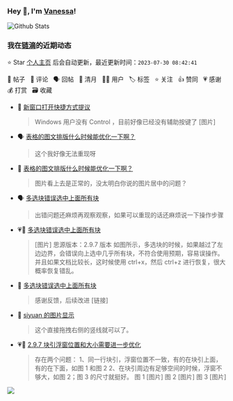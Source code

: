 ### Hey 👋, I'm [Vanessa](http://vanessa.b3log.org/)!

![Github Stats](https://github-readme-stats.vercel.app/api?username=Vanessa219&show_icons=true)

<!--events start -->

### 我在[链滴](https://ld246.com)的近期动态

⭐️ Star [个人主页](https://github.com/Vanessa219/Vanessa219) 后会自动更新，最近更新时间：`2023-07-30 08:42:41`

📝 帖子 &nbsp; 💬 评论 &nbsp; 🗣 回帖 &nbsp; 🌙 清月 &nbsp; 👨‍💻 用户 &nbsp; 🏷️ 标签 &nbsp; ⭐️ 关注 &nbsp; 👍 赞同 &nbsp; 💗 感谢 &nbsp; 💰 打赏 &nbsp; 🗃 收藏

* 💬 [新窗口打开快捷方式提议](https://ld246.com/article/1690617780813/comment/1690648316921#comments)

  > Windows 用户没有 Control ，目前好像已经没有辅助按键了 [图片]
* 🗣 [表格的图文排版什么时候能优化一下啊？](https://ld246.com/article/1690555777162/comment/1690610480084#comments)

  > 这个我好像无法重现呀
* 💬 [表格的图文排版什么时候能优化一下啊？](https://ld246.com/article/1690555777162/comment/1690604929549#comments)

  > 图片看上去是正常的，没太明白你说的图片居中的问题？
* 🗣 [多选块错误选中上面所有块](https://ld246.com/article/1690511810238/comment/1690537111160#comments)

  > 出错问题还麻烦再观察观察，如果可以重现的话还麻烦说一下操作步骤
* 💗📝 [多选块错误选中上面所有块](https://ld246.com/article/1690511810238)

  > [图片] 思源版本：2.9.7 版本 如图所示，多选块的时候，如果越过了左边边界，会错误向上选中几乎所有块，不符合使用预期，容易误操作。并且如果文档比较长，这时候使用 ctrl+x，然后 ctrl+z 进行恢复，很大概率恢复错乱。
* 💬 [多选块错误选中上面所有块](https://ld246.com/article/1690511810238/comment/1690555197311#comments)

  > 感谢反馈，后续改进 [链接]
* 💬 [siyuan 的图片显示](https://ld246.com/article/1690418153704/comment/1690432715429#comments)

  > 这个直接拖拽右侧的竖线就可以了。
* 💗📝 [2.9.7 块引浮窗位置和大小需要进一步优化](https://ld246.com/article/1690333302147)

  > 存在两个问题： 1、同一行块引，浮窗位置不一致，有的在块引上面，有的在下面，如图 1 和图 2 2、在块引周边有足够空间的时候，浮窗不够大，如图 2；图 3 的尺寸就挺好。 图 1 [图片] 图 2 [图片] 图 3 [图片]


<!--events end -->

<a title="Hits" target="_blank" href="https://github.com/Vanessa219/Vanessa219"><img src="https://hits.b3log.org/Vanessa219/Vanessa219.svg"></a>
